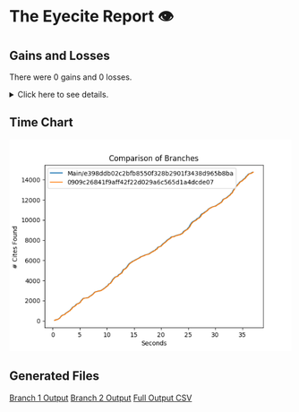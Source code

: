 # The Eyecite Report :eye:



Gains and Losses
---------
There were 0 gains and 0 losses.

<details>
<summary>Click here to see details.</summary>

|     id     |  Gain  |  Loss  |
| ---------- | ------ | ------ |


</details>



Time Chart
---------

![image](https://raw.githubusercontent.com/freelawproject/eyecite/artifacts/189/results/chart.png)


Generated Files
---------

[Branch 1 Output](https://raw.githubusercontent.com/freelawproject/eyecite/artifacts/189/results/e398ddb02c2bfb8550f328b2901f3438d965b8ba.json)
[Branch 2 Output](https://raw.githubusercontent.com/freelawproject/eyecite/artifacts/189/results/0909c26841f9aff42f22d029a6c565d1a4dcde07.json)
[Full Output CSV ](https://raw.githubusercontent.com/freelawproject/eyecite/artifacts/189/results/output.csv)
